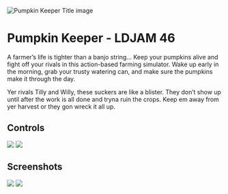 ![Pumpkin Keeper Title image](https://static.jam.vg/raw/f36/2/z/31dcd.png)

# Pumpkin Keeper - LDJAM 46

A farmer’s life is tighter than a banjo string… Keep your pumpkins alive and fight off your rivals in this action-based farming simulator. Wake up early in the morning, grab your trusty watering can, and make sure the pumpkins make it through the day.

Yer rivals Tilly and Willy, these suckers are like a blister. They don’t show up until after the work is all done and tryna ruin the crops. Keep em away from yer harvest or they gon wreck it all up.

## Controls
![](https://static.jam.vg/raw/f36/2/z/309be.png)
![](https://static.jam.vg/raw/f36/2/z/309ca.png)

## Screenshots
![](https://static.jam.vg/raw/f36/2/z/31dea.gif)
![](https://static.jam.vg/raw/f36/2/z/31dec.gif)
